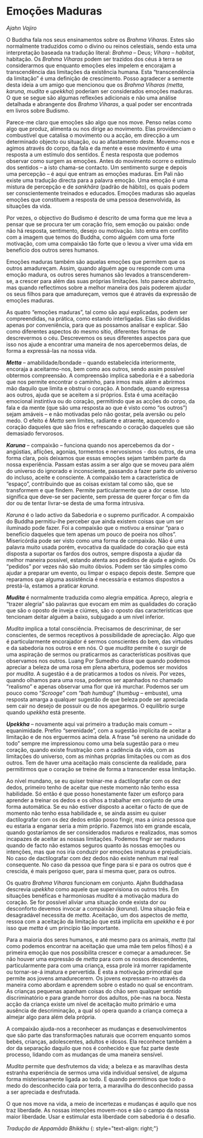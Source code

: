 Emoções Maduras
===============

*Ajahn Vajiro*

O Buddha fala nos seus ensinamentos sobre os *Brahma Viharas*. Estes são
normalmente traduzidos como o divino ou reinos celestiais, sendo esta
uma interpretação baseada na tradução literal: *Brahma* – Deus; *Vihara*
– *habitat*, habitação. Os *Brahma Viharas* podem ser trazidos dos céus
à terra se considerarmos que enquanto emoções eles impelem e encorajam a
transcendência das limitações da existência humana. Esta “transcendência
da limitação” é uma definição de crescimento. Posso agradecer a semente
desta ideia a um amigo que mencionou que os *Brahma Viharas (metta,
karuna, mudita* e *upekkha*) poderiam ser considerados emoções maduras.
O que se segue são algumas reflexões adicionais e não uma análise
detalhada e abrangente dos *Brahma Viharas*, a qual poder ser encontrada
em livros sobre Budismo.

Parece-me claro que emoções são algo que nos move. Penso nelas como algo
que produz, alimenta ou nos dirige ao movimento. Elas providenciam o
combustível que catalisa o movimento ou a acção, em direcção a um
determinado objecto ou situação, ou ao afastamento deste. Movemo-nos e
agimos através do corpo, da fala e da mente e esse movimento é uma
resposta a um estímulo dos sentidos. É nesta resposta que podemos
observar como surgem as emoções. Antes do movimento ocorre o estímulo
dos sentidos – a isto chama-se contacto. Um sentimento surge e depois
uma percepção – é aqui que entram as emoções maduras. Em Pali não existe
uma tradução directa para a palavra emoção. Uma emoção é uma mistura de
percepção e de *sankhāra* (padrão de hábito), os quais podem ser
conscientemente treinados e educados. Emoções maduras são aquelas
emoções que constituem a resposta de uma pessoa desenvolvida, às
situações da vida.

Por vezes, o objectivo do Budismo é descrito de uma forma que me leva a
pensar que se procura ter um coração frio, sem emoção ou paixão: onde
não há resposta, sentimento, desejo ou motivação. Isto entra em conflito
com a imagem que temos do Buddha, como alguém com uma forte motivação,
com uma compaixão tão forte que o levou a viver uma vida em benefício
dos outros seres humanos.

Emoções maduras também são aquelas emoções que permitem que os outros
amadureçam. Assim, quando alguém age ou responde com uma emoção madura,
os outros seres humanos são levados a transcenderem-se, a crescer para
além das suas próprias limitações. Isto parece abstracto, mas quando
reflectimos sobre a melhor maneira dos pais poderem ajudar os seus
filhos para que amadureçam, vemos que é através da expressão de emoções
maduras.

As quatro “emoções maduras”, tal como são aqui explicadas, podem ser
compreendidas, na prática, como estando interligadas. Elas são divididas
apenas por conveniência, para que as possamos analisar e explicar. São
como diferentes aspectos do mesmo sítio, diferentes formas de
descrevermos o céu. Descrevemos os seus diferentes aspectos para que
isso nos ajude a encontrar uma maneira de nos apercebermos delas, de
forma a expressá-las na nossa vida.

***Metta*** – amabilidade/bondade – quando estabelecida interiormente,
encoraja a aceitarmo-nos, bem como aos outros, sendo assim possível
obtermos compreensão. A compreensão implica sabedoria e é a sabedoria
que nos permite encontrar o caminho, para irmos mais além e abrirmos mão
daquilo que limita e obstrui o coração. A bondade, quando expressa aos
outros, ajuda que se aceitem a si próprios. Esta é uma aceitação
emocional instintiva ou do coração, permitindo que as acções do corpo,
da fala e da mente (que são uma resposta ao que é visto como “os
outros”) sejam amáveis – e não motivadas pelo não gostar, pela aversão
ou pelo medo. O efeito é *Metta* sem limites, radiante e atraente,
aquecendo o coração daqueles que são frios e refrescando o coração
daqueles que são demasiado fervorosos.

***Karuna*** – compaixão – funciona quando nos apercebemos da dor -
angústias, aflições, agonias, tormentos e nervosismos - dos outros, de
uma forma clara, pois deixamos que essas emoções sejam também parte da
nossa experiência. Passam estas assim a ser algo que se moveu para além
do universo do ignorado e inconsciente, passando a fazer parte do
universo do incluso, aceite e consciente. A compaixão tem a
característica de “espaço”, contribuindo que as coisas existam tal como
são, que se transformem e que findem. Permite particularmente que a dor
cesse. Isto significa que deve-se ser paciente, sem pressa de querer
forçar o fim da dor ou de tentar livrar-se desta de uma forma intrusiva.

*Karuna* é o lado activo da Sabedoria e o supremo purificador. A
compaixão do Buddha permitiu-lhe perceber que ainda existem coisas que
um ser iluminado pode fazer. Foi a compaixão que o motivou a ensinar
“para o benefício daqueles que tem apenas um pouco de poeira nos olhos”.
Misericórdia pode ser visto como uma forma de compaixão. Não é uma
palavra muito usada porém, evocativa da qualidade do coração que está
disposta a suportar os fardos dos outros, sempre disposta a ajudar da
melhor maneira possível, estando atenta aos pedidos de ajuda e agindo.
Os “pedidos” por vezes não são muito óbvios. Podem ser tão simples como
ajudar a preparar um evento, ou limpar o espaço depois deste. Sempre que
reparamos que alguma assistência é necessária e estamos dispostos a
prestá-la, estamos a praticar *karuna.*

***Mudita*** é normalmente traduzida como alegria empática. Apreço,
alegria e “trazer alegria” são palavras que evocam em mim as qualidades
do coração que são o oposto de inveja e ciúmes, são o oposto das
características que tencionam deitar alguém a baixo, subjugado a um
nível inferior.

*Mudita* implica a total consciência. Precisamos de descriminar, de ser
conscientes, de sermos receptivos à possibilidade de apreciação. Algo
que é particularmente encorajador é sermos conscientes do bem, das
virtudes e da sabedoria nos outros e em nós. O que *mudita* permite é o
surgir de uma aspiração de sermos ou praticarmos as características
positivas que observamos nos outros. Luang Por Sumedho disse que quando
podemos apreciar a beleza de uma rosa em plena abertura, podemos ser
movidos por *mudita*. A sugestão é a de praticarmos a todos os níveis.
Por vezes, quando olhamos para uma rosa, podemos ser apanhados no
chamado “realismo” e apenas observar uma flor que irá murchar. Podemos
ser um pouco como “*Scrooge*” com “*bah humbug*” (*humbug* – embuste),
uma resposta amarga a qualquer sugestão de que beleza pode ser apreciada
sem cair no desejo de possuir ou de nos apegarmos. O equilíbrio surge
quando *upekkha* está presente.

***Upekkha*** – novamente aqui vai primeiro a tradução mais comum –
equanimidade. Prefiro “serenidade”, com a sugestão implícita de aceitar
a limitação e de nos erguermos acima dela. A frase “sê sereno na unidade
do todo” sempre me impressionou como uma bela sugestão para o meu
coração, quando existe frustração com a cadência da vida, com as
limitações do universo, com as minhas próprias limitações ou com as dos
outros. Tem de haver uma aceitação mais consciente da realidade, para
permitirmos que o coração se treine de forma a transcender essa
limitação.

Ao nível mundano, se eu quiser treinar-me a dactilografar com os dez
dedos, primeiro tenho de aceitar que neste momento não tenho essa
habilidade. Só então é que posso honestamente fazer um esforço para
aprender a treinar os dedos e os olhos a trabalhar em conjunto de uma
forma automática. Se eu não estiver disposto a aceitar o facto de que de
momento não tenho essa habilidade e, se ainda assim eu quiser
dactilografar com os dez dedos então posso fingir, mas a única pessoa
que eu estaria a enganar seria a mim próprio. Fazemos isto em grande
escala, quando gostaríamos de ser considerados maduros e realizados, mas
somos incapazes de aceitar as nossas limitações. Podemos fingir ser
maduros quando de facto não estamos seguros quanto às nossas emoções ou
intenções, mas que nos iria conduzir por emoções imaturas e
prejudiciais. No caso de dactilografar com dez dedos não existe nenhum
mal real consequente. No caso da pessoa que finge para si e para os
outros que é crescida, é mais perigoso quer, para si mesma quer, para os
outros.

Os quatro *Brahma Viharas* funcionam em conjunto. Ajahn Buddhadasa
descrevia *upekkha* como aquele que supervisiona os outros três. Em
situações benéficas e harmoniosas *mudita* é a motivação madura do
coração. Se for possível aliviar uma situação onde exista dor ou
desconforto devemos invocar a compaixão (*karuna*). Uma situação feia e
desagradável necessita de *metta*. Aceitação, um dos aspectos de
*metta*, ressoa com a aceitação da limitação que está implícita em
*upekkha* e é por isso que *metta* é um princípio tão importante.

Para a maioria dos seres humanos, e até mesmo para os animais, *metta*
(tal como podemos encontrar na aceitação que uma mãe tem pelos filhos) é
a primeira emoção que nos possibilita crescer e começar a amadurecer. Se
não houver uma expressão de *metta* para com os nossos descendentes,
particularmente para com uma criança, essa prole irá morrer rapidamente
ou tornar-se-á imatura e pervertida. É esta a motivação primordial que
permite aos jovens amadurecerem. Os jovens expressam-no através da
maneira como abordam e aprendem sobre o estado no qual se encontram. As
crianças pequenas apanham coisas do chão sem qualquer sentido
discriminatório e para grande horror dos adultos, põe-nas na boca. Nesta
acção da criança existe um nível de aceitação muito primário e uma
ausência de descriminação, a qual só opera quando a criança começa a
almejar algo para além dela própria.

A compaixão ajuda-nos a reconhecer as mudanças e desenvolvimentos que
são parte das transformações naturais que ocorrem enquanto somos bebés,
crianças, adolescentes, adultos e idosos. Ela reconhece também a dor da
separação daquilo que nos é conhecido e que faz parte deste processo,
lidando com as mudanças de uma maneira sensível.

*Mudita* permite que desfrutemos da vida; a beleza e as maravilhas desta
estranha experiência de sermos uma vida individual sensível, de alguma
forma misteriosamente ligada ao todo. E quando permitimos que todo o
medo do desconhecido caia por terra, a maravilha do desconhecido passa a
ser apreciada e desfrutada.

O que nos move na vida, a meio de incertezas e mudanças é aquilo que nos
traz liberdade. As nossas intenções movem-nos e são o campo da nossa
maior liberdade. Usar e estimular esta liberdade com sabedoria é o
desafio.

*Tradução de Appamādo Bhikkhu*
{: style="text-align: right;"}
